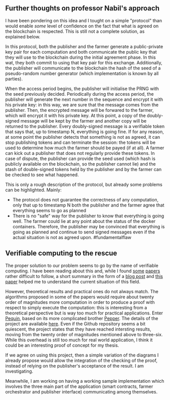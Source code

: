 ## Further thoughts on professor Nabil's approach
I have been pondering on this idea and I tought on a simple "protocol" than would enable *some* level of confidence on the fact that what is agreed on the blockchain is respected. This is still not a complete solution, as explained below.

In this protocol, both the publisher and the farmer generate a public-private key pair for each computation and both communicate the public key that they will use to the blockchain during the initial agreement phase. In this wat, they both commit to using that key pair for this exchange. Additionally, the publisher will communicate to the blockchain the hash of the seed of a pseudo-random number generator (which implementation is known by all parties). 

When the access period begins, the publisher will initialise the PRNG with the seed previously decided. Periodically during the access period, the publisher will generate the next number in the sequence and encrypt it with his private key: in this way, we are sure that the message comes from the publisher. Then, the encrypted message will be forwared to the farmer, which will encrypt it with his private key. At this point, a copy of the doubly-signed message will be kept by the farmer and another copy will be returned to the publisher. Every doubly-signed message is a verifiable token that says that, up to timestamp N, everything is going fine. If for any reason, at some point the publisher detects that something is not as agreed, it can stop publishing tokens and can terminate the session: the tokens will be used to determine how much the farmer should be payed (if at all). A farmer can kick out a publisher that does not regularly provide these tokens. In case of dispute, the publisher can provide the seed used (which hash is publicly available on the blockchain, so the publisher cannot lie) and the stash of double-signed tokens held by the publisher and by the farmer can be checked to see what happened.

This is only a rough description of the protocol, but already some problems can be highlighted. Mainly:

* The protocol does not guarantee the correctness of any computation, only that up to timestamp N both the publisher and the farmer agree that everything seems to go as planned
* There is no "safe" way for the publisher to know that everything is going well. The farmer could lie at any point about the status of the docker containers. Therefore, the publisher may be convinced that everything is going as planned and continue to send signed messages even if the actual situation is not as agreed upon. #fundamentalflaw

## Verifiable computing to the rescue
The proper solution to our problem seems to go by the name of verifiable computing. I have been reading about this and, while I found [some](related-material/computationally-sound-proofs-Micali.pdf) [papers](related-material/delegating-computation-interactive-proofs-for-muggles-goldwasser-et-al.pdf) rather difficult to follow, a short summary in the form of a [blog post](https://mybiasedcoin.blogspot.it/2013/09/guest-post-by-justin-thaler-mini-survey.html) and [this paper](related-material/verifying-computation-without-reexecuting-them-Walfish.pdf) helped me to understand the current situation of this field.

However, theoretical results and practical ones do not always match. The algorithms proposed in some of the papers would require about twenty order of magnitudes more computation in order to produce a proof with respect to simply execute the computation: this is interesting from a theoretical perspective but is way too much for practical applications. Enter [Pequin](https://github.com/pepper-project/pequin), based on its more complicated brother [Pepper](https://github.com/pepper-project/pepper). The details of the project are available [here](https://www.pepper-project.org/). Even if the Github repository seems a bit quiescent, the project states that they have reached intersting results, moving from the twenty order of magnitudes mentioned above to three-six. While this overhead is still too much for real world application, I think it could be an interesting proof of concept for my thesis.

If we agree on using this project, then a simple variation of the diagrams I already propose would allow the integration of the checking of the proof, instead of relying on the publisher's acceptance of the result. I am investigating.

Meanwhile, I am working on having a working sample implementation which involves the three main part of the application (smart contracts, farmer orchestrator and publisher interface) communicating among themselves.


